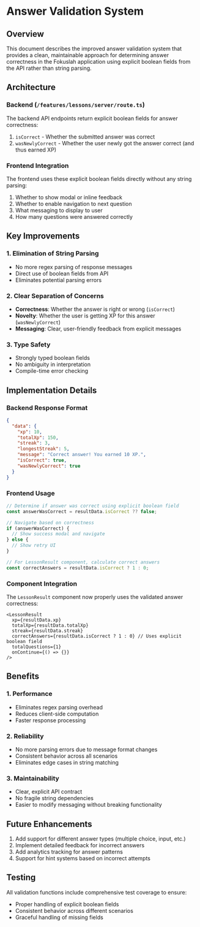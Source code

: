 # Answer Validation System

## Overview
This document describes the improved answer validation system that provides a clean, maintainable approach for determining answer correctness in the Fokuslah application using explicit boolean fields from the API rather than string parsing.

## Architecture

### Backend (`/features/lessons/server/route.ts`)
The backend API endpoints return explicit boolean fields for answer correctness:
1. `isCorrect` - Whether the submitted answer was correct
2. `wasNewlyCorrect` - Whether the user newly got the answer correct (and thus earned XP)

### Frontend Integration
The frontend uses these explicit boolean fields directly without any string parsing:
1. Whether to show modal or inline feedback
2. Whether to enable navigation to next question
3. What messaging to display to user
4. How many questions were answered correctly

## Key Improvements

### 1. Elimination of String Parsing
- No more regex parsing of response messages
- Direct use of boolean fields from API
- Eliminates potential parsing errors

### 2. Clear Separation of Concerns
- **Correctness**: Whether the answer is right or wrong (`isCorrect`)
- **Novelty**: Whether the user is getting XP for this answer (`wasNewlyCorrect`)
- **Messaging**: Clear, user-friendly feedback from explicit messages

### 3. Type Safety
- Strongly typed boolean fields
- No ambiguity in interpretation
- Compile-time error checking

## Implementation Details

### Backend Response Format
```json
{
  "data": {
    "xp": 10,
    "totalXp": 150,
    "streak": 3,
    "longestStreak": 5,
    "message": "Correct answer! You earned 10 XP.",
    "isCorrect": true,
    "wasNewlyCorrect": true
  }
}
```

### Frontend Usage
```typescript
// Determine if answer was correct using explicit boolean field
const answerWasCorrect = resultData.isCorrect ?? false;

// Navigate based on correctness
if (answerWasCorrect) {
  // Show success modal and navigate
} else {
  // Show retry UI
}

// For LessonResult component, calculate correct answers
const correctAnswers = resultData.isCorrect ? 1 : 0;
```

### Component Integration
The `LessonResult` component now properly uses the validated answer correctness:
```tsx
<LessonResult
  xp={resultData.xp}
  totalXp={resultData.totalXp}
  streak={resultData.streak}
  correctAnswers={resultData.isCorrect ? 1 : 0} // Uses explicit boolean field
  totalQuestions={1}
  onContinue={() => {}}
/>
```

## Benefits

### 1. Performance
- Eliminates regex parsing overhead
- Reduces client-side computation
- Faster response processing

### 2. Reliability
- No more parsing errors due to message format changes
- Consistent behavior across all scenarios
- Eliminates edge cases in string matching

### 3. Maintainability
- Clear, explicit API contract
- No fragile string dependencies
- Easier to modify messaging without breaking functionality

## Future Enhancements
1. Add support for different answer types (multiple choice, input, etc.)
2. Implement detailed feedback for incorrect answers
3. Add analytics tracking for answer patterns
4. Support for hint systems based on incorrect attempts

## Testing
All validation functions include comprehensive test coverage to ensure:
- Proper handling of explicit boolean fields
- Consistent behavior across different scenarios
- Graceful handling of missing fields